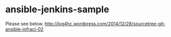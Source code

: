 ansible-jenkins-sample
======================
Please see below.
http://log4hc.wordpress.com/2014/12/28/sourcetree-git-ansible-infraci-02
